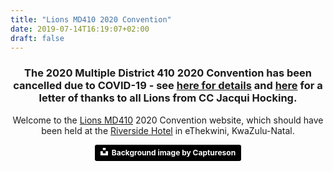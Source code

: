 ```yaml
---
title: "Lions MD410 2020 Convention"
date: 2019-07-14T16:19:07+02:00
draft: false
---
```


<center><h3>The 2020 Multiple District 410 2020 Convention has been cancelled due to COVID-19 - see <a href="/news/cancellation">here for details</a> and <a href="/news/cc_thanks">here</a> for a letter of thanks to all Lions from CC Jacqui Hocking.</h3><center> 

Welcome to the [Lions MD410](https://www.lionsclubs.co.za) 2020 Convention website, which should have been held at the [Riverside Hotel](/venue) in eThekwini, KwaZulu-Natal.

<!-- <form action="/registration"> -->
<!--     <center> -->
<!--         <button style="height:100px; width:400px" type="button"><h3>Register Here</h3></button> -->
<!--     </center> -->
<!-- </form> -->

<!-- <script src="https://ajax.googleapis.com/ajax/libs/jquery/3.4.1/jquery.min.js"></script> -->
<!-- <script src="/js/countdown.js"></script> -->
<!-- <div id="countdown">Clock</div> -->

<center><a style="background-color:black;color:white;text-decoration:none;padding:4px 6px;font-family:-apple-system, BlinkMacSystemFont, &quot;San Francisco&quot;, &quot;Helvetica Neue&quot;, Helvetica, Ubuntu, Roboto, Noto, &quot;Segoe UI&quot;, Arial, sans-serif;font-size:12px;font-weight:bold;line-height:1.2;display:inline-block;border-radius:3px" href="https://unsplash.com/@captureson?utm_medium=referral&amp;utm_campaign=photographer-credit&amp;utm_content=creditBadge" target="_blank" rel="noopener noreferrer" title="Download free do whatever you want high-resolution photos from Captureson"><span style="display:inline-block;padding:2px 3px"><svg xmlns="http://www.w3.org/2000/svg" style="height:12px;width:auto;position:relative;vertical-align:middle;top:-2px;fill:white" viewBox="0 0 32 32"><title>unsplash-logo</title><path d="M10 9V0h12v9H10zm12 5h10v18H0V14h10v9h12v-9z"></path></svg></span><span style="display:inline-block;padding:2px 3px">Background image by Captureson</span></a></center>
